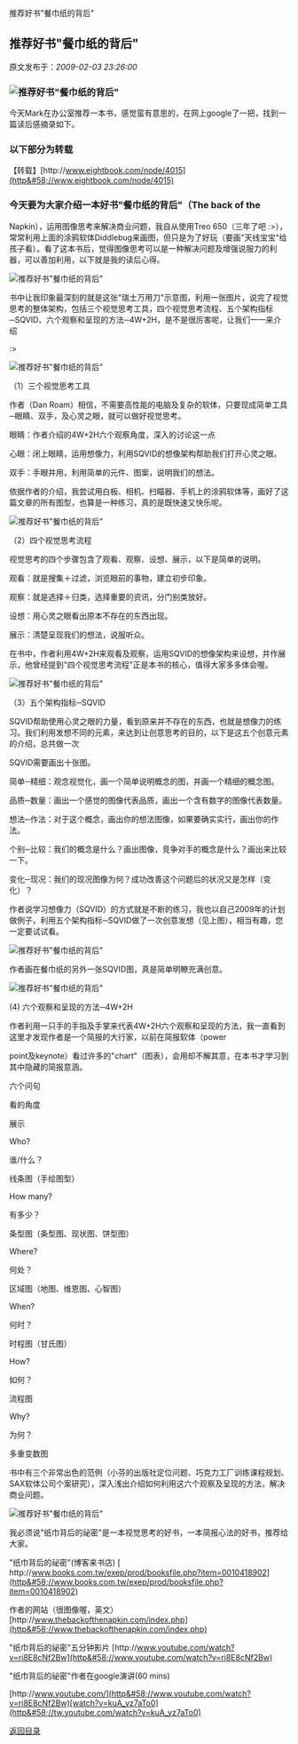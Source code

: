 推荐好书"餐巾纸的背后"
## 推荐好书"餐巾纸的背后"

 原文发布于：*2009-02-03 23:26:00*

### ![推荐好书&quot;餐巾纸的背后&quot;](http&#58;//docs.google.com/File?id=ah8n85czckcd_10gcgp98gf_b)

今天Mark在办公室推荐一本书，感觉蛮有意思的，在网上google了一把，找到一篇读后感摘录如下。

### 以下部分为转载

【转载】[http&#58;//www.eightbook.com/node/4015](http&#58;//www.eightbook.com/node/4015)

### 今天要为大家介绍一本好书"餐巾纸的背后"（The back of the
Napkin），运用图像思考来解决商业问题，我自从使用Treo 650（三年了吧
&#58;>），常常利用上面的涂鸦软体Diddlebug来画图，但只是为了好玩（要画"天线宝宝"给孩子看）。看了这本书后，觉得图像思考可以是一种解决问题及增强说服力的利器，可以善加利用，以下就是我的读后心得。

![推荐好书&quot;餐巾纸的背后&quot;](http&#58;//docs.google.com/File?id=ah8n85czckcd_2hbpc4dc6_b)

书中让我印象最深刻的就是这张"瑞士万用刀"示意图，利用一张图片，说完了视觉思考的整体架构，包括三个视觉思考工具，四个视觉思考流程、五个架构指标─SQVID、六个观察和呈现的方法─4W+2H，是不是很厉害呢，让我们一一来介绍

&#58;>

![推荐好书&quot;餐巾纸的背后&quot;](http&#58;//docs.google.com/File?id=ah8n85czckcd_6crt4p8d6_b)

（1）三个视觉思考工具

作者（Dan
Roam）相信，不需要高性能的电脑及复杂的软体，只要现成简单工具─眼睛、双手，及心灵之眼，就可以做好视觉思考。

眼睛：作者介绍的4W+2H六个观察角度，深入的讨论这一点

心眼：闭上眼睛，运用想像力，利用SQVID的想像架构帮助我们打开心灵之眼。

双手：手眼并用，利用简单的元件、图案，说明我们的想法。

依据作者的介绍，我尝试用白板、相机、扫瞄器、手机上的涂鸦软体等，画好了这篇文章的所有图型，也算是一种练习，真的是既快速又快乐呢。

![推荐好书&quot;餐巾纸的背后&quot;](http&#58;//docs.google.com/File?id=ah8n85czckcd_7fg52vnfg_b)

（2）四个视觉思考流程

视觉思考的四个步骤包含了观看、观察、设想、展示，以下是简单的说明。

观看：就是搜集＋过滤，浏览眼前的事物，建立初步印象。

观察：就是选择＋归类，选择重要的资讯，分门别类放好。

设想：用心灵之眼看出原本不存在的东西出现。

展示：清楚呈现我们的想法，说服听众。

在书中，作者利用4W+2H来观看及观察，运用SQVID的想像架构来设想，并作展示，他曾经提到"四个视觉思考流程"正是本书的核心，值得大家多多体会喔。

![推荐好书&quot;餐巾纸的背后&quot;](http&#58;//docs.google.com/File?id=ah8n85czckcd_5gsmbmjg6_b)

（3）五个架构指标─SQVID

SQVID帮助使用心灵之眼的力量，看到原来并不存在的东西，也就是想像力的练习。我们利用发想不同的元素，来达到让创意思考的目的，以下是这五个创意元素的介绍，总共做一次

SQVID需要画出十张图。

简单─精细：观念视觉化，画一个简单说明概念的图，并画一个精细的概念图。

品质─数量：画出一个感觉的图像代表品质，画出一个含有数字的图像代表数量。

想法─作法：对于这个概念，画出你的想法图像，如果要确实实行，画出你的作法。

个别─比较：我们的概念是什么？画出图像，竞争对手的概念是什么？画出来比较一下。

变化─现况：我们的现况图像为何？成功改善这个问题后的状况又是怎样（变化）？

作者说学习想像力（SQVID）的方式就是不断的练习，我也以自己2009年的计划做例子，利用五个架构指标─SQVID做了一次创意发想（见上图），相当有趣，您一定要试试看。

![推荐好书&quot;餐巾纸的背后&quot;](http&#58;//docs.google.com/File?id=ah8n85czckcd_11dhx56jfd_b)

作者画在餐巾纸的另外一张SQVID图，真是简单明瞭充满创意。

![推荐好书&quot;餐巾纸的背后&quot;](http&#58;//docs.google.com/File?id=ah8n85czckcd_9fwrnvzgn_b)

(4) 六个观察和呈现的方法─4W+2H

作者利用一只手的手指及手掌来代表4W+2H六个观察和呈现的方法，我一直看到这里才发现作者是一个简报的大行家，以前在简报软体（power

point及keynote）看过许多的"chart"（图表），会用却不解其意，在本书才学习到其中隐藏的简报意涵。

六个问句

看的角度

展示

Who?

谁/什么？

线条图（手绘图型）

How many?

有多少？

条型图（条型图、现状图、饼型图）

Where?

何处？

区域图（地图、维恩图、心智图）

When?

何时？

时程图（甘氏图）

How?

如何？

流程图

Why?

为何？

多重变数图

书中有三个非常出色的范例（小芬的出版社定位问题、巧克力工厂训练课程规划、SAX软体公司个案研究），深入浅出介绍如何利用这六个观察及呈现的方法，解决商业问题。

![推荐好书&quot;餐巾纸的背后&quot;](http&#58;//docs.google.com/File?id=ah8n85czckcd_1dhsrx6g2_b)

我必须说"纸巾背后的祕密"是一本视觉思考的好书，一本简报心法的好书，推荐给大家。

"纸巾背后的祕密"(博客来书店)
[
http&#58;//www.books.com.tw/exep/prod/booksfile.php?item=0010418902](http&#58;//www.books.com.tw/exep/prod/booksfile.php?item=0010418902)

作者的网站（很图像喔，英文）
[http&#58;//www.thebackofthenapkin.com/index.php](http&#58;//www.thebackofthenapkin.com/index.php)

"纸巾背后的祕密"五分钟影片
[http&#58;//www.youtube.com/watch?v=ri8E8cNf2Bw](http&#58;//www.youtube.com/watch?v=ri8E8cNf2Bw)

"纸巾背后的祕密"作者在google演讲(60 mins)

[http&#58;//www.youtube.com/](http&#58;//www.youtube.com/watch?v=ri8E8cNf2Bw)[watch?v=kuA_yz7aTo0](http&#58;//tw.youtube.com/watch?v=kuA_yz7aTo0)

[返回目录](index.html)
